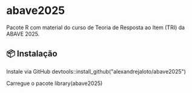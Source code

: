 # abave2025

Pacote R com material do curso de Teoria de Resposta ao Item (TRI) da ABAVE 2025.

## 📦 Instalação

Instale via GitHub
devtools::install_github("alexandrejaloto/abave2025")

Carregue o pacote
library(abave2025)
